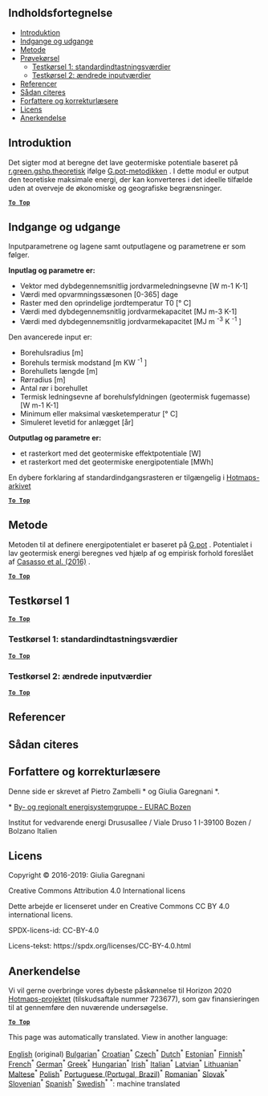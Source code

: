 <h2> Indholdsfortegnelse </h2><ul><li> <a href="#introduction">Introduktion</a> </li><li> <a href="#inputs-and-outputs">Indgange og udgange</a> </li><li> <a href="#method">Metode</a> </li><li> <a href="#sample-run">Prøvekørsel</a> <ul><li> <a href="#test-run-1-default-input-values">Testkørsel 1: standardindtastningsværdier</a> </li><li> <a href="#test-run-2-modified-input-values">Testkørsel 2: ændrede inputværdier</a> </li></ul></li><li> <a href="#references">Referencer</a> </li><li> <a href="#how-to-cite">Sådan citeres</a> </li><li> <a href="#authors-and-reviewers">Forfattere og korrekturlæsere</a> </li><li> <a href="#license">Licens</a> </li><li> <a href="#acknowledgement">Anerkendelse</a> </li></ul><h2> Introduktion </h2><p> Det sigter mod at beregne det lave geotermiske potentiale baseret på <a href="https://grass.osgeo.org/grass76/manuals/addons/r.green.gshp.theoretical.html">r.green.gshp.theoretisk</a> ifølge <a href="https://www.sciencedirect.com/science/article/pii/S0360544216303358">G.pot-metodikken</a> . I dette modul er output den teoretiske maksimale energi, der kan konverteres i det ideelle tilfælde uden at overveje de økonomiske og geografiske begrænsninger. </p><p><ins> <code><strong><a href="#table-of-contents">To Top</a></strong></code> </ins> </p><h2> Indgange og udgange </h2><p> Inputparametrene og lagene samt outputlagene og parametrene er som følger. </p><p> <strong>Inputlag og parametre er:</strong> </p><ul><li> Vektor med dybdegennemsnitlig jordvarmeledningsevne [W m-1 K-1] </li><li> Værdi med opvarmningssæsonen [0-365] dage </li><li> Raster med den oprindelige jordtemperatur T0 [° C] </li><li> Værdi med dybdegennemsnitlig jordvarmekapacitet [MJ m-3 K-1] </li><li> Værdi med dybdegennemsnitlig jordvarmekapacitet [MJ m <sup>-3</sup> K <sup>-1</sup> ] </li></ul><p> Den avancerede input er: </p><ul><li> Borehulsradius [m] </li><li> Borehuls termisk modstand [m KW <sup>-1</sup> ] </li><li> Borehullets længde [m] </li><li> Rørradius [m] </li><li> Antal rør i borehullet </li><li> Termisk ledningsevne af borehulsfyldningen (geotermisk fugemasse) [W m-1 K-1] </li><li> Minimum eller maksimal væsketemperatur [° C] </li><li> Simuleret levetid for anlægget [år] </li></ul><p> <strong>Outputlag og parametre er:</strong> </p><ul><li> et rasterkort med det geotermiske effektpotentiale [W] </li><li> et rasterkort med det geotermiske energipotentiale [MWh] </li></ul><p> En dybere forklaring af standardindgangsrasteren er tilgængelig i <a href="https://gitlab.com/hotmaps/potential/potential_geothermal_raster">Hotmaps-arkivet</a> </p><p><ins> <code><strong><a href="#table-of-contents">To Top</a></strong></code> </ins> </p><h2> Metode </h2><p> Metoden til at definere energipotentialet er baseret på <a href="https://www.sciencedirect.com/science/article/pii/S0360544216303358">G.pot</a> . Potentialet i lav geotermisk energi beregnes ved hjælp af og empirisk forhold foreslået af <a href="https://www.sciencedirect.com/science/article/pii/S0360544216303358">Casasso et al. (2016)</a> . </p><p><ins> <code><strong><a href="#table-of-contents">To Top</a></strong></code> </ins> </p><h2> Testkørsel 1 </h2><p><ins> <code><strong><a href="#table-of-contents">To Top</a></strong></code> </ins> </p><h3> Testkørsel 1: standardindtastningsværdier </h3><p><ins> <code><strong><a href="#table-of-contents">To Top</a></strong></code> </ins> </p><h3> Testkørsel 2: ændrede inputværdier </h3><p><ins> <code><strong><a href="#table-of-contents">To Top</a></strong></code> </ins> </p><h2> Referencer </h2><h2> Sådan citeres </h2><h2> Forfattere og korrekturlæsere </h2><p> Denne side er skrevet af Pietro Zambelli * og Giulia Garegnani *. </p><p> * <a href="http://www.eurac.edu/en/research/technologies/renewableenergy/researchfields/Pages/Energy-strategies-and-planning.aspx">By- og regionalt energisystemgruppe - EURAC Bozen</a> </p><p> Institut for vedvarende energi Drususallee / Viale Druso 1 I-39100 Bozen / Bolzano Italien </p><h2> Licens </h2><p> Copyright © 2016-2019: Giulia Garegnani </p><p> Creative Commons Attribution 4.0 International licens </p><p> Dette arbejde er licenseret under en Creative Commons CC BY 4.0 international licens. </p><p> SPDX-licens-id: CC-BY-4.0 </p><p> Licens-tekst: https://spdx.org/licenses/CC-BY-4.0.html </p><h2> Anerkendelse </h2><p> Vi vil gerne overbringe vores dybeste påskønnelse til Horizon 2020 <a href="https://www.hotmaps-project.eu">Hotmaps-projektet</a> (tilskudsaftale nummer 723677), som gav finansieringen til at gennemføre den nuværende undersøgelse. </p><p><ins> <code><strong><a href="#table-of-contents">To Top</a></strong></code> </ins> </p>

This page was automatically translated. View in another language:

[English](en-CM-Shallow-geothermal-potential) (original) [Bulgarian](bg-CM-Shallow-geothermal-potential)<sup>\*</sup> [Croatian](hr-CM-Shallow-geothermal-potential)<sup>\*</sup> [Czech](cs-CM-Shallow-geothermal-potential)<sup>\*</sup>  [Dutch](nl-CM-Shallow-geothermal-potential)<sup>\*</sup> [Estonian](et-CM-Shallow-geothermal-potential)<sup>\*</sup> [Finnish](fi-CM-Shallow-geothermal-potential)<sup>\*</sup> [French](fr-CM-Shallow-geothermal-potential)<sup>\*</sup> [German](de-CM-Shallow-geothermal-potential)<sup>\*</sup> [Greek](el-CM-Shallow-geothermal-potential)<sup>\*</sup> [Hungarian](hu-CM-Shallow-geothermal-potential)<sup>\*</sup> [Irish](ga-CM-Shallow-geothermal-potential)<sup>\*</sup> [Italian](it-CM-Shallow-geothermal-potential)<sup>\*</sup> [Latvian](lv-CM-Shallow-geothermal-potential)<sup>\*</sup> [Lithuanian](lt-CM-Shallow-geothermal-potential)<sup>\*</sup> [Maltese](mt-CM-Shallow-geothermal-potential)<sup>\*</sup> [Polish](pl-CM-Shallow-geothermal-potential)<sup>\*</sup> [Portuguese (Portugal, Brazil)](pt-CM-Shallow-geothermal-potential)<sup>\*</sup> [Romanian](ro-CM-Shallow-geothermal-potential)<sup>\*</sup> [Slovak](sk-CM-Shallow-geothermal-potential)<sup>\*</sup> [Slovenian](sl-CM-Shallow-geothermal-potential)<sup>\*</sup> [Spanish](es-CM-Shallow-geothermal-potential)<sup>\*</sup> [Swedish](sv-CM-Shallow-geothermal-potential)<sup>\*</sup>
<sup>\*</sup>: machine translated
